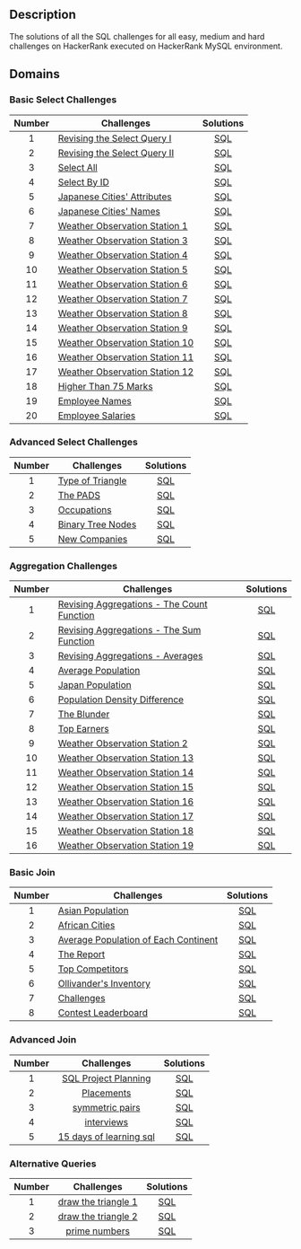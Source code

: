## Description
The solutions of all the SQL challenges for all easy, medium and hard challenges on HackerRank executed on HackerRank MySQL environment.

## Domains

### Basic Select Challenges

| Number | Challenges | Solutions |
|:------:|------------|:---------:|
| 1 | [Revising the Select Query I](https://www.hackerrank.com/challenges/revising-the-select-query/problem) | [SQL](./01_Basic_select/01_revisiting_the_select_query.md)
| 2 | [Revising the Select Query II](https://www.hackerrank.com/challenges/revising-the-select-query-2/problem) | [SQL](./01_Basic_select/02_revisiting_the_select_query.md)
| 3 | [Select All](https://www.hackerrank.com/challenges/select-all-sql/problem) | [SQL](./01_Basic_select/03_select_all.md)
| 4 | [Select By ID](https://www.hackerrank.com/challenges/select-by-id/problem) | [SQL](./01_Basic_select/04_select_by_id.md)
| 5 | [Japanese Cities' Attributes](https://www.hackerrank.com/challenges/japanese-cities-attributes/problem) | [SQL](./01_Basic_select/05_japan_cities_attributes.md)
| 6 | [Japanese Cities' Names](https://www.hackerrank.com/challenges/japanese-cities-name/problem) | [SQL](./01_Basic_select/06_japan_cities_names.md)
| 7 | [Weather Observation Station 1](https://www.hackerrank.com/challenges/weather-observation-station-1/problem) | [SQL](./01_Basic_select/07_weather_observation_station_1.md)
| 8 | [Weather Observation Station 3](https://www.hackerrank.com/challenges/weather-observation-station-3/problem) | [SQL](./01_Basic_select/08_weather_observation_station_3.md)
| 9 | [Weather Observation Station 4](https://www.hackerrank.com/challenges/weather-observation-station-4/problem) | [SQL](./01_Basic_select/09_weather_observation_station_4.md)
| 10| [Weather Observation Station 5](https://www.hackerrank.com/challenges/weather-observation-station-5/problem) | [SQL](./01_Basic_select/10_weather_observation_station_5.md)
| 11| [Weather Observation Station 6](https://www.hackerrank.com/challenges/weather-observation-station-6/problem) | [SQL](./01_Basic_select/11_weather_observation_station_6.md)
| 12| [Weather Observation Station 7](https://www.hackerrank.com/challenges/weather-observation-station-7/problem) | [SQL](./01_Basic_select/12_weather_observation_station_7.md)
| 13| [Weather Observation Station 8](https://www.hackerrank.com/challenges/weather-observation-station-8/problem) | [SQL](./01_Basic_select/13_weather_observation_station_8.md)
| 14| [Weather Observation Station 9](https://www.hackerrank.com/challenges/weather-observation-station-9/problem) | [SQL](./01_Basic_select/14_weather_observation_station_9.md)
| 15| [Weather Observation Station 10](https://www.hackerrank.com/challenges/weather-observation-station-10/problem) | [SQL](./01_Basic_select/15_weather_observation_station_10.md)
| 16| [Weather Observation Station 11](https://www.hackerrank.com/challenges/weather-observation-station-11/problem) | [SQL](./01_Basic_select/16_weather_observation_station_11.md)
| 17| [Weather Observation Station 12](https://www.hackerrank.com/challenges/weather-observation-station-12/problem) | [SQL](./01_Basic_select/17_weather_observation_station_12.md)
| 18| [Higher Than 75 Marks](https://www.hackerrank.com/challenges/more-than-75-marks/problem) | [SQL](./01_Basic_select/18_higher_than_75.md)
| 19| [Employee Names](https://www.hackerrank.com/challenges/name-of-employees/problem) | [SQL](./01_Basic_select/19_employee_names.md)
| 20| [Employee Salaries](https://www.hackerrank.com/challenges/salary-of-employees/problem) | [SQL](./01_Basic_select/20_employee_salaries.md)

### Advanced Select Challenges

| Number | Challenges | Solutions |
|:------:|------------|:---------:|
| 1 |[Type of Triangle](https://www.hackerrank.com/challenges/what-type-of-triangle/problem) | [SQL](./02_advanced_select/01_type_of_triangle.md) |
| 2 |[The PADS](https://www.hackerrank.com/challenges/the-pads/problem) | [SQL](./02_advanced_select/02_the_pads.md) |
| 3 |[Occupations](https://www.hackerrank.com/challenges/occupations/problem) | [SQL](./02_advanced_select/03_occupations.md) |
| 4 |[Binary Tree Nodes](https://www.hackerrank.com/challenges/binary-search-tree-1/problem) | [SQL](./02_advanced_select/04_binary_tree_node.md)|
| 5 |[New Companies](https://www.hackerrank.com/challenges/the-company/problem) | [SQL](./02_advanced_select/05_new_companies.md) |



### Aggregation Challenges

| Number | Challenges | Solutions |
|:------:|------------|:---------:|
| 1 | [Revising Aggregations - The Count Function](https://www.hackerrank.com/challenges/revising-aggregations-the-count-function/problem) | [SQL](./03_aggregation/01_revising_aggregation_count_function.md) |
| 2 | [Revising Aggregations - The Sum Function](https://www.hackerrank.com/challenges/revising-aggregations-sum/problem) | [SQL](./03_aggregation/02_revising_aggregation_sum_function.md) |
| 3 | [Revising Aggregations - Averages](https://www.hackerrank.com/challenges/revising-aggregations-the-average-function/problem) | [SQL](./03_aggregation/03_revising_aggregation_average_function.md) |
| 4 | [Average Population](https://www.hackerrank.com/challenges/average-population/problem) | [SQL](./03_aggregation/)|
| 5 | [Japan Population](https://www.hackerrank.com/challenges/japan-population/problem) | [SQL](./03_aggregation/04_japan_population.md)|
| 6 | [Population Density Difference](https://www.hackerrank.com/challenges/population-density-difference/problem) | [SQL](./03_aggregation/05_population_density_difference.md)|
| 7 | [The Blunder](https://www.hackerrank.com/challenges/the-blunder/problem) | [SQL](./03_aggregation/06_the_blunder.md)  |
| 8 | [Top Earners](https://www.hackerrank.com/challenges/earnings-of-employees/problem) | [SQL](./03_aggregation/07_top_earners.md) |         
| 9 | [Weather Observation Station 2](https://www.hackerrank.com/challenges/weather-observation-station-2/problem) | [SQL](./03_aggregation/08_weather_observation_station_2.md)|
| 10| [Weather Observation Station 13](https://www.hackerrank.com/challenges/weather-observation-station-13/problem) | [SQL](./03_aggregation/09_weather_observation_station_13.md) |
| 11| [Weather Observation Station 14](https://www.hackerrank.com/challenges/weather-observation-station-14/problem) | [SQL](./03_aggregation/10_weather_observation_station_14.md) |
| 12| [Weather Observation Station 15](https://www.hackerrank.com/challenges/weather-observation-station-15/problem) | [SQL](./03_aggregation/11_weather_observation_station_15.md) |
| 13| [Weather Observation Station 16](https://www.hackerrank.com/challenges/weather-observation-station-16/problem) | [SQL](./03_aggregation/12_weather_observation_station_16.md) |
| 14| [Weather Observation Station 17](https://www.hackerrank.com/challenges/weather-observation-station-17/problem) | [SQL](./03_aggregation/13_weather_observation_station_17.md) |
| 15| [Weather Observation Station 18](https://www.hackerrank.com/challenges/weather-observation-station-18/problem) | [SQL](./03_aggregation/14_weather_observation_station_18.md) |
| 16| [Weather Observation Station 19](https://www.hackerrank.com/challenges/weather-observation-station-19/problem) | [SQL](./03_aggregation/15_weather_observation_station_19.md) |


### Basic Join

| Number | Challenges | Solutions |
|:------:|------------|:---------:|
| 1 | [Asian Population](https://www.hackerrank.com/challenges/asian-population/problem) | [SQL](./04_basic_join/01_population_census.md) |
| 2 | [African Cities](https://www.hackerrank.com/challenges/african-cities/problem) | [SQL](./04_basic_join/02_african_cities.md) |
| 3 | [Average Population of Each Continent](https://www.hackerrank.com/challenges/average-population-of-each-continent/problem) | [SQL](./04_basic_join/03_average_population_each_continent.md) |
| 4 | [The Report](https://www.hackerrank.com/challenges/the-report/submissions/code/94188063) | [SQL](./04_basic_join/04_the_report.md) |
| 5 | [Top Competitors](https://www.hackerrank.com/challenges/full-score/problem) | [SQL](./04_basic_join/05_top_competitors.md) |
| 6 | [Ollivander's Inventory](https://www.hackerrank.com/challenges/harry-potter-and-wands/problem) | [SQL](./04_basic_join/06_olivander_inventory.md) |
| 7 | [Challenges](https://www.hackerrank.com/challenges/challenges/problem) | [SQL](./04_basic_join/07_challenges.md) |
| 8 | [Contest Leaderboard](https://www.hackerrank.com/challenges/contest-leaderboard/problem) | [SQL](./04_basic_join/08_contest_leadboard.md) |

### Advanced Join

| Number |                                     Challenges                                     |                      Solutions                     |
|:------:|:----------------------------------------------------------------------------------:|:--------------------------------------------------:|
|    1   | [SQL Project Planning](https://www.hackerrank.com/challenges/sql-projects/problem) | [SQL](./05_advanced_join/01_sql_project_planning.md) |
|    2   | [Placements](https://www.hackerrank.com/challenges/placements/problem)             | [SQL](./05_advanced_join/02_placements.md)               |
|    3   | [symmetric pairs](https://www.hackerrank.com/challenges/symmetric-pairs/problem?isFullScreen=true)             | [SQL](./05_advanced_join/03_symmetric_pairs.md)    |
|    4   | [interviews](https://www.hackerrank.com/challenges/interviews/problem?isFullScreen=true)             | [SQL](./05_advanced_join/04_interviews.md)               |
|    5   | [15 days of learning sql](https://www.hackerrank.com/challenges/15-days-of-learning-sql/problem?isFullScreen=true)             | [SQL](./05_advanced_join/05_15_days_learning_sql.md)               |

### Alternative Queries

| Number |                                     Challenges                                     |                      Solutions                     |
|:------:|:----------------------------------------------------------------------------------:|:--------------------------------------------------:|
|    1   | [draw the triangle 1](https://www.hackerrank.com/challenges/draw-the-triangle-1/problem?isFullScreen=true) | [SQL](./06_alternative_queries/01_draw_the_rriangle_1.md) |
|    2   | [draw the triangle 2](https://www.hackerrank.com/challenges/draw-the-triangle-2/problem?isFullScreen=true) | [SQL](./06_alternative_queries/02_draw_the_rriangle_2.md) |
|    3   | [prime numbers](https://www.hackerrank.com/challenges/print-prime-numbers/problem?isFullScreen=true) | [SQL](./06_alternative_queries/03_prime_numbers.md) |
